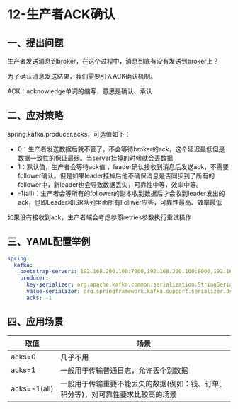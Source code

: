 # 12-生产者ACK确认

## 一、提出问题

生产者发送消息到broker，在这个过程中，消息到底有没有发送到broker上？

为了确认消息发送结果，我们需要引入ACK确认机制。

ACK：acknowledge单词的缩写，意思是确认、承认



## 二、应对策略

spring.kafka.producer.acks，可选值如下：

- 0：生产者发送数据后就不管了，不会等待broker的ack，这个延迟最低但是数据一致性的保证最弱。当server挂掉的时候就会丢数据
- 1：默认值，生产者会等待ack值 ，leader确认接收到消息后发送ack，不需要follower确认。但是如果leader挂掉后他不确保消息是否同步到了所有的follower中，新leader也会导致数据丢失，可靠性中等，效率中等。
- -1(all)：生产者会等所有的follower的副本收到数据后才会收到leader发出的ack，也即Leader和ISR队列里面所有Follwer应答，可靠性最高、效率最低



如果没有接收到ack，生产者端会考虑参照retries参数执行重试操作



## 三、YAML配置举例

```yaml
spring:
  kafka:
    bootstrap-servers: 192.168.200.100:7000,192.168.200.100:8000,192.168.200.100:9000
    producer:
      key-serializer: org.apache.kafka.common.serialization.StringSerializer
      value-serializer: org.springframework.kafka.support.serializer.JsonSerializer
      acks: -1
```



## 四、应用场景

| 取值         | 场景                                                         |
| ------------ | ------------------------------------------------------------ |
| acks=0       | 几乎不用                                                     |
| acks=1       | 一般用于传输普通日志，允许丢个别数据                         |
| acks=-1(all) | 一般用于传输重要不能丢失的数据(例如：钱、订单、积分等)，对可靠性要求比较高的场景 |

